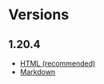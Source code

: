 # Versions
## 1.20.4
- [HTML (recommended)](https://hub.jeff-media.com/bukkit-materials/1.20.4.html)
- [Markdown](tables/1.20.4.md)
